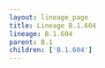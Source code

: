 ```yaml
---
layout: lineage_page
title: Lineage B.1.604
lineage: B.1.604
parent: B.1
children: ['B.1.604']
---
```

